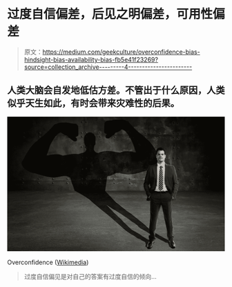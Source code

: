 # 过度自信偏差，后见之明偏差，可用性偏差

> 原文：<https://medium.com/geekculture/overconfidence-bias-hindsight-bias-availability-bias-fb5e41f23269?source=collection_archive---------4----------------------->

## 人类大脑会自发地低估方差。不管出于什么原因，人类似乎天生如此，有时会带来灾难性的后果。

![](img/47d98f12ba54835de8fa646cc7c4765b.png)

Overconfidence ([Wikimedia](https://diversityjournal.com/22141-overconfidence-the-pitfall-of-programming-and-policy/))

> 过度自信偏见是对自己的答案有过度自信的倾向…